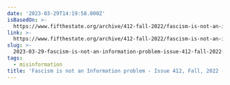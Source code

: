 ```yaml
---
date: '2023-03-29T14:19:58.000Z'
isBasedOn: >-
  https://www.fifthestate.org/archive/412-fall-2022/fascism-is-not-an-information-problem/
link: >-
  https://www.fifthestate.org/archive/412-fall-2022/fascism-is-not-an-information-problem/
slug: >-
  2023-03-29-fascism-is-not-an-information-problem-issue-412-fall-2022-fifth-estat
tags:
  - misinformation
title: 'Fascism is not an Information problem - Issue 412, Fall, 2022 - Fifth Estat'
---
```


